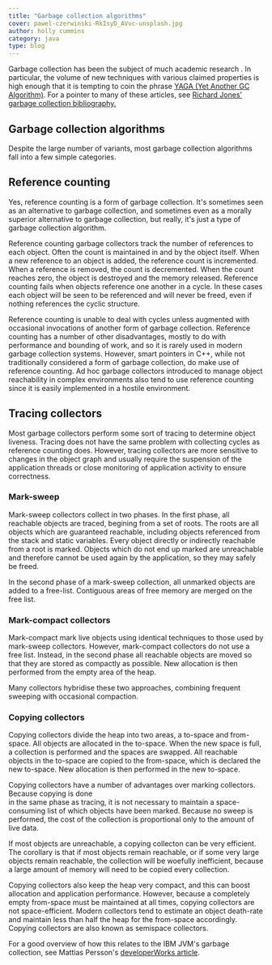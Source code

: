```yaml
---
title: "Garbage collection algorithms"
cover: pawel-czerwinski-RkIsyD_AVvc-unsplash.jpg
author: holly cummins
category: java
type: blog
---
```


Garbage collection has been the subject of much academic research . In particular, the volume of new techniques with various claimed properties is high enough that it is tempting to coin the phrase [YAGA (Yet Another GC Algorithm)](http://en.wikipedia.org/wiki/Another). For a pointer to many of these articles, see [Richard Jones' garbage collection bibliography.](http://www.cs.kent.ac.uk/people/staff/rej/gcbib/gcbibP.html)

## Garbage collection algorithms

Despite the large number of variants, most garbage collection algorithms fall into a few simple categories.

## Reference counting

Yes, reference counting is a form of garbage collection. It's sometimes seen as an alternative to garbage collection, and sometimes even as a morally superior alternative to garbage collection, but really, it's just a type of garbage collection algorithm.

Reference counting garbage collectors track the number of references to each object. Often the count is maintained in and by the object itself. When a new reference to an object is added, the reference count is incremented. When a reference is removed, the count is decremented. When the count reaches zero, the object is destroyed and the memory released. Reference counting fails when objects reference one another in a cycle. In these cases each object will be seen to be referenced and will never be freed, even if nothing references the cyclic structure.

Reference counting is unable to deal with cycles unless augmented with occasional invocations of another form of garbage collection. Reference counting has a number of other disadvantages, mostly to do with performance and bounding of work, and so it is rarely used in modern garbage collection systems. However, smart pointers in C++, while not traditionally considered a form of garbage collection, do make use of reference counting. Ad hoc garbage collectors introduced to manage object reachability in complex environments also tend to use reference counting since it is easily implemented in a hostile environment.

## Tracing collectors

Most garbage collectors perform some sort of tracing to determine object liveness. Tracing does not have the same problem with collecting cycles as reference counting does. However, tracing collectors are more sensitive to changes in the object graph and usually require the suspension of the application threads or close monitoring of application activity to ensure correctness.

### Mark-sweep

Mark-sweep collectors collect in two phases. In the first phase, all reachable objects are traced, begining from a set of roots. The roots are all objects which are guaranteed reachable, including objects referenced from the stack and static variables. Every object directly or indirectly reachable from a root is marked. Objects which do not end up marked are unreachable and therefore cannot be used again by the application, so they may safely be freed.

In the second phase of a mark-sweep collection, all unmarked objects are added to a free-list. Contiguous areas of free memory are merged on the free list.

### Mark-compact collectors

Mark-compact mark live objects using identical techniques to those used by mark-sweep collectors. However, mark-compact collectors do not use a free list. Instead, in the second phase all reachable objects are moved so that they are stored as compactly as possible. New allocation is then performed from the empty area of the heap.

Many collectors hybridise these two approaches, combining frequent sweeping with occasional compaction.

### Copying collectors

Copying collectors divide the heap into two areas, a to-space and from-space. All objects are allocated in the to-space. When the new space is full, a collection is performed and the spaces are swapped. All reachable objects in the to-space are copied to the from-space, which is declared the new to-space. New allocation is then performed in the new to-space.

Copying collectors have a number of advantages over marking collectors. Because copying is done  
in the same phase as tracing, it is not necessary to maintain a space-consuming list of which objects have been marked. Because no sweep is performed, the cost of the collection is proportional only to the amount of live data.

If most objects are unreachable, a copying collecton can be very efficient. The corollary is that if most objects remain reachable, or if some very large objects remain reachable, the collection will be woefully inefficient, because a large amount of memory will need to be copied every collection.

Copying collectors also keep the heap very compact, and this can boost allocation and application performance. However, because a completely empty from-space must be maintained at all times, copying collectors are not space-efficient. Modern collectors tend to estimate an object death-rate and maintain less than half the heap for the from-space accordingly. Copying collectors are also known as semispace collectors.

For a good overview of how this relates to the IBM JVM's garbage collection, see Mattias Persson's [developerWorks article](https://web.archive.org/web/20200616174904/http://www.ibm.com/developerworks/java/library/j-ibmjava2/).
